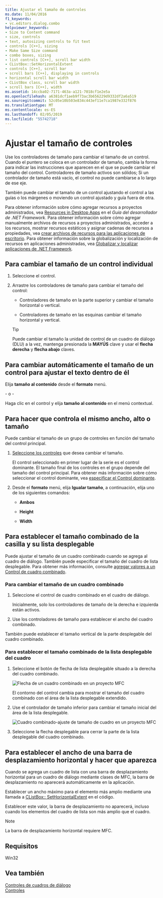 ```yaml
---
title: Ajustar el tamaño de controles
ms.date: 11/04/2016
f1_keywords:
- vc.editors.dialog.combo
helpviewer_keywords:
- Size to Content command
- size, controls
- text, autosizing controls to fit text
- controls [C++], sizing
- Make Same Size command
- combo boxes, sizing
- list controls [C++], scroll bar width
- CListBox::SetHorizontalExtent
- controls [C++], scroll bar
- scroll bars [C++], displaying in controls
- horizontal scroll bar width
- CListBox class, scroll bar width
- scroll bars [C++], width
ms.assetid: 14ccba02-7171-463a-a121-7018cf1e2e5a
ms.openlocfilehash: a6381dcf1aeb9f73ac3b656229d9332df2a6a519
ms.sourcegitcommit: 52c05e10b503e834c443ef11e7ca1987e332f876
ms.translationtype: MT
ms.contentlocale: es-ES
ms.lasthandoff: 02/05/2019
ms.locfileid: "55742718"
---
```

# <a name="sizing-controls"></a>Ajustar el tamaño de controles

Use los controladores de tamaño para cambiar el tamaño de un control. Cuando el puntero se coloca en un controlador de tamaño, cambia la forma para indicar las instrucciones que aparecen en el que se puede cambiar el tamaño del control. Controladores de tamaño activos son sólidos; Si un controlador de tamaño está vacío, el control no puede cambiarse a lo largo de ese eje.

También puede cambiar el tamaño de un control ajustando el control a las guías o los márgenes o moviendo un control ajustado y guía fuera de otra.

Para obtener información sobre cómo agregar recursos a proyectos administrados, vea [Resources in Desktop Apps](/dotnet/framework/resources/index) en el *Guía del desarrollador de .NET Framework*. Para obtener información sobre cómo agregar manualmente archivos de recursos a proyectos administrados, acceder a los recursos, mostrar recursos estáticos y asignar cadenas de recursos a propiedades, vea [crear archivos de recursos para las aplicaciones de escritorio](/dotnet/framework/resources/creating-resource-files-for-desktop-apps). Para obtener información sobre la globalización y localización de recursos en aplicaciones administradas, vea [Globalizar y localizar aplicaciones de .NET Framework](/dotnet/standard/globalization-localization/index).

## <a name="to-size-an-individual-control"></a>Para cambiar el tamaño de un control individual

1. Seleccione el control.

1. Arrastre los controladores de tamaño para cambiar el tamaño del control:

   - Controladores de tamaño en la parte superior y cambiar el tamaño horizontal o vertical.

   - Controladores de tamaño en las esquinas cambiar el tamaño horizontal y vertical.

   > [!TIP]
   > Puede cambiar el tamaño la unidad de control de un cuadro de diálogo (DLU) a la vez, mantenga presionada la **MAYÚS** clave y usar el **flecha derecha** y **flecha abajo** claves.

## <a name="to-automatically-size-a-control-to-fit-the-text-within-it"></a>Para cambiar automáticamente el tamaño de un control para ajustar el texto dentro de él

Elija **tamaño al contenido** desde el **formato** menú.

\- o -

Haga clic en el control y elija **tamaño al contenido** en el menú contextual.

## <a name="to-make-controls-the-same-width-height-or-size"></a>Para hacer que controla el mismo ancho, alto o tamaño

Puede cambiar el tamaño de un grupo de controles en función del tamaño del control principal.

1. [Seleccione los controles](../windows/selecting-multiple-controls.md) que desea cambiar el tamaño.

   El control seleccionado en primer lugar de la serie es el control dominante. El tamaño final de los controles en el grupo depende del tamaño del control principal. Para obtener más información sobre cómo seleccionar el control dominante, vea [especificar el Control dominante](../windows/specifying-the-dominant-control.md).

1. Desde el **formato** menú, elija **Igualar tamaño**, a continuación, elija uno de los siguientes comandos:

   - **Ambos**

   - **Height**

   - **Width**

## <a name="to-set-the-size-of-the-combo-box-and-its-drop-down-list"></a>Para establecer el tamaño combinado de la casilla y su lista desplegable

Puede ajustar el tamaño de un cuadro combinado cuando se agrega al cuadro de diálogo. También puede especificar el tamaño del cuadro de lista desplegable. Para obtener más información, consulte [agregar valores a un Control de cuadro combinado](../windows/adding-values-to-a-combo-box-control.md).

### <a name="to-size-a-combo-box"></a>Para cambiar el tamaño de un cuadro combinado

1. Seleccione el control de cuadro combinado en el cuadro de diálogo.

   Inicialmente, solo los controladores de tamaño de la derecha e izquierda están activos.

1. Use los controladores de tamaño para establecer el ancho del cuadro combinado.

También puede establecer el tamaño vertical de la parte desplegable del cuadro combinado.

### <a name="to-set-the-size-of-the-combo-box-drop-down-list"></a>Para establecer el tamaño combinado de la lista desplegable del cuadro

1. Seleccione el botón de flecha de lista desplegable situado a la derecha del cuadro combinado.

   ![Flecha de un cuadro combinado en un proyecto MFC](../mfc/media/vccomboboxarrow.gif "vcComboBoxArrow")

   El contorno del control cambia para mostrar el tamaño del cuadro combinado con el área de la lista desplegable extendido.

1. Use el controlador de tamaño inferior para cambiar el tamaño inicial del área de la lista desplegable.

   ![Cuadro combinado&#45;ajuste de tamaño de cuadro en un proyecto MFC](../mfc/media/vccomboboxsizing.gif "vcComboBoxSizing")

1. Seleccione la flecha desplegable para cerrar la parte de la lista desplegable del cuadro combinado.

## <a name="to-set-the-width-of-a-horizontal-scroll-bar-and-make-it-appear"></a>Para establecer el ancho de una barra de desplazamiento horizontal y hacer que aparezca

Cuando se agrega un cuadro de lista con una barra de desplazamiento horizontal para un cuadro de diálogo mediante clases de MFC, la barra de desplazamiento no aparecerá automáticamente en la aplicación.

Establecer un ancho máximo para el elemento más amplio mediante una llamada a [CListBox:: SetHorizontalExtent](../mfc/reference/clistbox-class.md#sethorizontalextent) en el código.

   Establecer este valor, la barra de desplazamiento no aparecerá, incluso cuando los elementos del cuadro de lista son más amplio que el cuadro.
> [!NOTE]
> La barra de desplazamiento horizontal requiere MFC.

## <a name="requirements"></a>Requisitos

Win32

## <a name="see-also"></a>Vea también

[Controles de cuadros de diálogo](../windows/controls-in-dialog-boxes.md)<br/>
[Controles](../mfc/controls-mfc.md)
